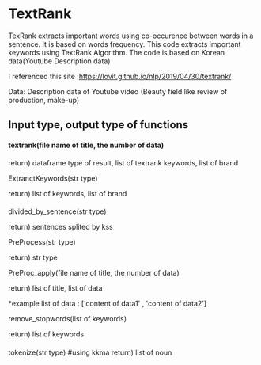 # TextRank
TexRank extracts important words using co-occurence between words in a sentence. It is based on words frequency.
This code extracts important keywords using TextRank Algorithm. The code is based on Korean data(Youtube Description data)

I referenced this site :https://lovit.github.io/nlp/2019/04/30/textrank/

Data: Description data of Youtube video (Beauty field like review of production, make-up)

<h2>Input type, output type of functions </h2>
<main.py>
<h4>textrank(file name of title, the number of data)</h4>


return) dataframe type of result, list of textrank keywords, list of brand



ExtranctKeywords(str type)

return) list of keywords, list of brand

<h4><PreProc.py></h4>
divided_by_sentence(str type)


return) sentences splited by kss

PreProcess(str type)


return) str type

PreProc_apply(file name of title, the number of data)


return) list of title, list of data


*example list of data : ['content of data1' , 'content of data2']

remove_stopwords(list of keywords)


return) list of keywords

<h4><textrank.py></h4>
tokenize(str type) #using kkma
return) list of noun
